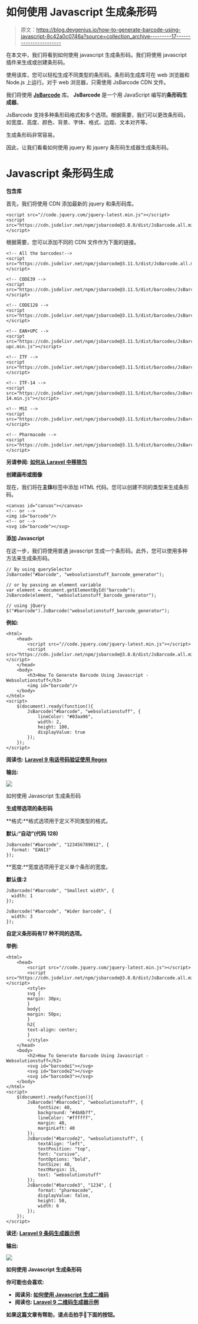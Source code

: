 # 如何使用 Javascript 生成条形码

> 原文：<https://blog.devgenius.io/how-to-generate-barcode-using-javascript-8c42a0c0746a?source=collection_archive---------17----------------------->

在本文中，我们将看到如何使用 javascript 生成条形码。我们将使用 javascript 插件来生成或创建条形码。

使用该库，您可以轻松生成不同类型的条形码。条形码生成库可在 web 浏览器和 Node.js 上运行。对于 web 浏览器，只需使用 JsBarcode CDN 文件。

我们将使用 [**JsBarcode**](https://github.com/lindell/JsBarcode/) 库。 **JsBarcode** 是一个用 JavaScript 编写的**条形码生成器**。

JsBarcode 支持多种条形码格式和多个选项。根据需要，我们可以更改条形码，如宽度、高度、颜色、背景、字体、格式、边距、文本对齐等。

生成条形码非常容易。

因此，让我们看看如何使用 jquery 和 jquery 条形码生成器生成条形码。

# Javascript 条形码生成

**包含库**

首先，我们将使用 CDN 添加最新的 jquery 和条形码库。

```
<script src="//code.jquery.com/jquery-latest.min.js"></script>
<script src="https://cdn.jsdelivr.net/npm/jsbarcode@3.8.0/dist/JsBarcode.all.min.js"></script>
```

根据需要，您可以添加不同的 CDN 文件作为下面的链接。

```
<!-- All the barcodes!-->
<script src="https://cdn.jsdelivr.net/npm/jsbarcode@3.11.5/dist/JsBarcode.all.min.js"></script>

<!-- CODE39 -->
<script src="https://cdn.jsdelivr.net/npm/jsbarcode@3.11.5/dist/barcodes/JsBarcode.code39.min.js"></script>

<!-- CODE128 -->
<script src="https://cdn.jsdelivr.net/npm/jsbarcode@3.11.5/dist/barcodes/JsBarcode.code128.min.js"></script>

<!-- EAN+UPC -->
<script src="https://cdn.jsdelivr.net/npm/jsbarcode@3.11.5/dist/barcodes/JsBarcode.ean-upc.min.js"></script>

<!-- ITF -->
<script src="https://cdn.jsdelivr.net/npm/jsbarcode@3.11.5/dist/barcodes/JsBarcode.itf.min.js"></script>

<!-- ITF-14 -->
<script src="https://cdn.jsdelivr.net/npm/jsbarcode@3.11.5/dist/barcodes/JsBarcode.itf-14.min.js"></script>

<!-- MSI -->
<script src="https://cdn.jsdelivr.net/npm/jsbarcode@3.11.5/dist/barcodes/JsBarcode.msi.min.js"></script>

<!-- Pharmacode -->
<script src="https://cdn.jsdelivr.net/npm/jsbarcode@3.11.5/dist/barcodes/JsBarcode.pharmacode.min.js"></script>
```

**另请参阅:** [**如何从 Laravel 中移除包**](https://websolutionstuff.com/post/how-to-remove-package-from-laravel)

**创建画布或图像**

现在，我们将在**主体**标签中添加 HTML 代码。您可以创建不同的类型来生成条形码。

```
<canvas id="canvas"></canvas>
<!-- or -->
<img id="barcode"/>
<!-- or -->
<svg id="barcode"></svg>
```

**添加 Javascript**

在这一步，我们将使用普通 javascript 生成一个条形码。此外，您可以使用多种方法来生成条形码。

```
// By using querySelector
JsBarcode("#barcode", "websolutionstuff_barcode_generator");

// or by passing an element variable
var element = document.getElementById("barcode");
JsBarcode(element, "websolutionstuff_barcode_generator");

// using jQuery
$("#barcode").JsBarcode("websolutionstuff_barcode_generator");
```

**例如:**

```
<html>
    <head>
        <script src="//code.jquery.com/jquery-latest.min.js"></script>
        <script src="https://cdn.jsdelivr.net/npm/jsbarcode@3.8.0/dist/JsBarcode.all.min.js"></script>
    </head>
    <body>
        <h3>How To Generate Barcode Using Javascript - Websolutionstuff</h3>
        <img id="barcode"/>
    </body>
</html>
<script>
    $(document).ready(function(){
        JsBarcode("#barcode", "websolutionstuff", {  
            lineColor: "#03aa96",
            width: 2,
            height: 100,
            displayValue: true
        });
    });
</script>
```

**阅读也:** [**Laravel 9 电话号码验证使用 Regex**](https://websolutionstuff.com/post/laravel-9-phone-number-validation-using-regex)

**输出:**

![](img/bfa33dc69565cf2cdc1e0088b2bb2441.png)

如何使用 Javascript 生成条形码

**生成带选项的条形码**

**格式:**格式选项用于定义不同类型的格式。

**默认:“自动”(代码 128)**

```
JsBarcode("#barcode", "123456789012", {
  format: "EAN13"
});
```

**宽度:**宽度选项用于定义单个条形的宽度。

**默认值:2**

```
JsBarcode("#barcode", "Smallest width", {
  width: 1
});
```

```
JsBarcode("#barcode", "Wider barcode", {
  width: 3
});
```

**自定义条形码有**[](https://lindell.me/JsBarcode/#options)****17 种不同的选项。****

****举例:****

```
<html>
    <head>
        <script src="//code.jquery.com/jquery-latest.min.js"></script>
        <script src="https://cdn.jsdelivr.net/npm/jsbarcode@3.8.0/dist/JsBarcode.all.min.js"></script>
        <style>
        svg {
        margin: 30px;
        }
        body{
        margin: 50px;
        }
        h2{
        text-align: center;
        }
        </style>
    </head>
    <body>
        <h2>How To Generate Barcode Using Javascript - Websolutionstuff</h2>
        <svg id="barcode1"></svg>
        <svg id="barcode2"></svg>
        <svg id="barcode3"></svg>
    </body>
</html>
<script>
    $(document).ready(function(){
        JsBarcode("#barcode1", "websolutionstuff", {
            fontSize: 40,
            background: "#4b8b7f",
            lineColor: "#ffffff",
            margin: 40,
            marginLeft: 40  
        });
        JsBarcode("#barcode2", "websolutionstuff", {
            textAlign: "left",
            textPosition: "top",
            font: "cursive",
            fontOptions: "bold",
            fontSize: 40,
            textMargin: 15,
            text: "websolutionstuff"
        });
        JsBarcode("#barcode3", "1234", {
            format: "pharmacode",
            displayValue: false,
            height: 50,
            width: 6
        });
    });
</script> 
```

****读还:** [**Laravel 9 条码生成器示例**](https://websolutionstuff.com/post/laravel-9-barcode-generator-example)**

****输出:****

**![](img/5aa800ae06f8d7cb5300dd6a249550a8.png)**

**如何使用 Javascript 生成条形码**

****你可能也会喜欢:****

*   ****阅读另:** [**如何使用 Javascript 生成二维码**](https://websolutionstuff.com/post/how-to-generate-qr-code-using-javascript)**
*   ****阅读也:** [**Laravel 9 二维码生成器示例**](https://websolutionstuff.com/post/laravel-9-qr-code-generator-example)**

**如果这篇文章有帮助，请点击拍手👏下面的按钮。**